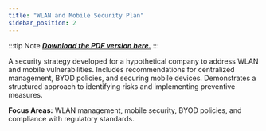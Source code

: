 ```yaml
---
title: "WLAN and Mobile Security Plan"
sidebar_position: 2
---
```


:::tip Note
[***Download the PDF version here.***](../../src/assets/Emerging%20Technologies%20In%20Cybersecurity_WLAN%20AND%20MOBILE%20SECURITY%20PLAN.pdf)
:::

A security strategy developed for a hypothetical company to address WLAN and mobile vulnerabilities. Includes recommendations for centralized management, BYOD policies, and securing mobile devices. Demonstrates a structured approach to identifying risks and implementing preventive measures.

**Focus Areas:** WLAN management, mobile security, BYOD policies, and compliance with regulatory standards.